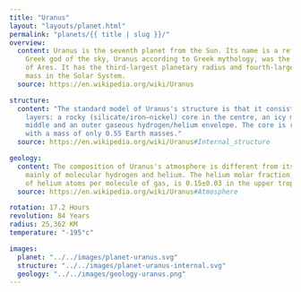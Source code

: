```yaml
---
title: "Uranus"
layout: "layouts/planet.html"
permalink: "planets/{{ title | slug }}/"
overview:
  content: Uranus is the seventh planet from the Sun. Its name is a reference to the
    Greek god of the sky, Uranus according to Greek mythology, was the great-grandfather
    of Ares. It has the third-largest planetary radius and fourth-largest planetary
    mass in the Solar System.
  source: https://en.wikipedia.org/wiki/Uranus

structure:
  content: "The standard model of Uranus's structure is that it consists of three
    layers: a rocky (silicate/iron–nickel) core in the centre, an icy mantle in the
    middle and an outer gaseous hydrogen/helium envelope. The core is relatively small,
    with a mass of only 0.55 Earth masses."
  source: https://en.wikipedia.org/wiki/Uranus#Internal_structure

geology:
  content: The composition of Uranus's atmosphere is different from its bulk, consisting
    mainly of molecular hydrogen and helium. The helium molar fraction, i.e. the number
    of helium atoms per molecule of gas, is 0.15±0.03 in the upper troposphere.
  source: https://en.wikipedia.org/wiki/Uranus#Atmosphere

rotation: 17.2 Hours
revolution: 84 Years
radius: 25,362 KM
temperature: "-195°c"

images:
  planet: "../../images/planet-uranus.svg"
  structure: "../../images/planet-uranus-internal.svg"
  geology: "../../images/geology-uranus.png"
---
```

